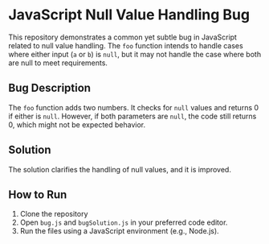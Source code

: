 # JavaScript Null Value Handling Bug

This repository demonstrates a common yet subtle bug in JavaScript related to null value handling.  The `foo` function intends to handle cases where either input (`a` or `b`) is `null`, but it may not handle the case where both are null to meet requirements.

## Bug Description
The `foo` function adds two numbers. It checks for `null` values and returns 0 if either is `null`. However, if both parameters are `null`, the code still returns 0, which might not be expected behavior.

## Solution
The solution clarifies the handling of null values, and it is improved. 

## How to Run
1. Clone the repository
2. Open `bug.js` and `bugSolution.js` in your preferred code editor.
3. Run the files using a JavaScript environment (e.g., Node.js).